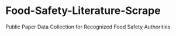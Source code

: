 # Food-Safety-Literature-Scrape
Public Paper Data Collection for Recognized Food Safety Authorities
